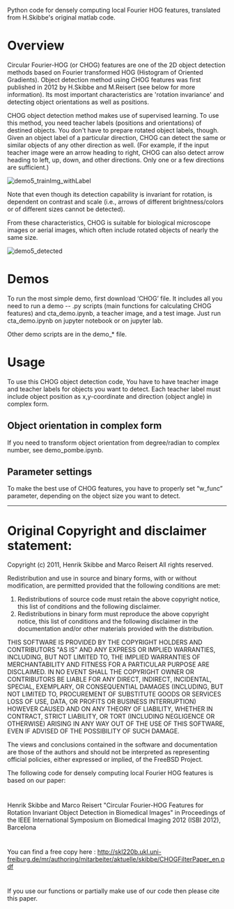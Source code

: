 Python code for densely computing local Fourier HOG features, translated from H.Skibbe's original matlab code.


# Overview
Circular Fourier-HOG (or CHOG) features are one of the 2D object detection methods based on Fourier transformed HOG (Histogram of Oriented Gradients). Object detection method using CHOG features was first published in 2012 by H.Skibbe and M.Reisert (see below for more information). Its most important characteristics are 'rotation invariance' and detecting object orientations as well as positions.

CHOG object detection method makes use of supervised learning. To use this method, you need teacher labels (positions and orientations) of destined objects.
You don't have to prepare rotated object labels, though. Given an object label of a particular direction, CHOG can detect the same or similar objects of any other direction as well. (For example, if the input teacher image were an arrow heading to right, CHOG can also detect arrow heading to left, up, down, and other directions. Only one or a few directions are sufficient.) 

![demo5_trainImg_withLabel](https://user-images.githubusercontent.com/63389728/103191964-4f19cb80-491a-11eb-9c9d-8d841a4b991d.png)

Note that even though its detection capability is invariant for rotation, is dependent on contrast and scale (i.e., arrows of different brightness/colors or of different sizes cannot be detected).

From these characteristics, CHOG is suitable for biological microscope images or aerial images, which often include rotated objects of nearly the same size.

![demo5_detected](https://user-images.githubusercontent.com/63389728/103192462-14b12e00-491c-11eb-99b4-e85d0e3e5c60.png)


# Demos

To run the most simple demo, first download ‘CHOG’ file. It includes all you need to run a demo -- .py scripts (main functions for calculating CHOG features) and cta_demo.ipynb, a teacher image, and a test image.
Just run cta_demo.ipynb on jupyter notebook or on jupyter lab.

Other demo scripts are in the demo_* file.


# Usage

To use this CHOG object detection code, You  have to have teacher image and teacher labels for objects you want to detect. Each teacher label must include object position as x,y-coordinate and direction (object angle) in complex form.


## Object orientation in complex form
If you need to transform object orientation from degree/radian to complex number, see demo_pombe.ipynb.


## Parameter settings
To make the best use of CHOG features, you have to properly set “w_func” parameter, depending on the object size you want to detect.



---------------------
# Original Copyright and disclaimer statement:
Copyright (c) 2011, Henrik Skibbe and Marco Reisert
All rights reserved.

Redistribution and use in source and binary forms, with or without
modification, are permitted provided that the following conditions are met: 

1. Redistributions of source code must retain the above copyright notice, this
   list of conditions and the following disclaimer. 
2. Redistributions in binary form must reproduce the above copyright notice,
   this list of conditions and the following disclaimer in the documentation
   and/or other materials provided with the distribution. 

THIS SOFTWARE IS PROVIDED BY THE COPYRIGHT HOLDERS AND CONTRIBUTORS "AS IS" AND
ANY EXPRESS OR IMPLIED WARRANTIES, INCLUDING, BUT NOT LIMITED TO, THE IMPLIED
WARRANTIES OF MERCHANTABILITY AND FITNESS FOR A PARTICULAR PURPOSE ARE
DISCLAIMED. IN NO EVENT SHALL THE COPYRIGHT OWNER OR CONTRIBUTORS BE LIABLE FOR
ANY DIRECT, INDIRECT, INCIDENTAL, SPECIAL, EXEMPLARY, OR CONSEQUENTIAL DAMAGES
(INCLUDING, BUT NOT LIMITED TO, PROCUREMENT OF SUBSTITUTE GOODS OR SERVICES 
LOSS OF USE, DATA, OR PROFITS  OR BUSINESS INTERRUPTION) HOWEVER CAUSED AND
ON ANY THEORY OF LIABILITY, WHETHER IN CONTRACT, STRICT LIABILITY, OR TORT
(INCLUDING NEGLIGENCE OR OTHERWISE) ARISING IN ANY WAY OUT OF THE USE OF THIS
SOFTWARE, EVEN IF ADVISED OF THE POSSIBILITY OF SUCH DAMAGE.


The views and conclusions contained in the software and documentation are those
of the authors and should not be interpreted as representing official policies, 
either expressed or implied, of the FreeBSD Project.

The following code for densely computing local Fourier HOG features
is based on our paper: 
#
Henrik Skibbe and Marco Reisert 
"Circular Fourier-HOG Features for Rotation Invariant Object Detection in Biomedical Images"
in Proceedings of the IEEE International Symposium on Biomedical Imaging 2012 (ISBI 2012), Barcelona 
#
You can find a free copy here :
http://skl220b.ukl.uni-freiburg.de/mr/authoring/mitarbeiter/aktuelle/skibbe/CHOGFilterPaper_en.pdf
#
If you use our functions or partially make use of our code then please cite this paper.

